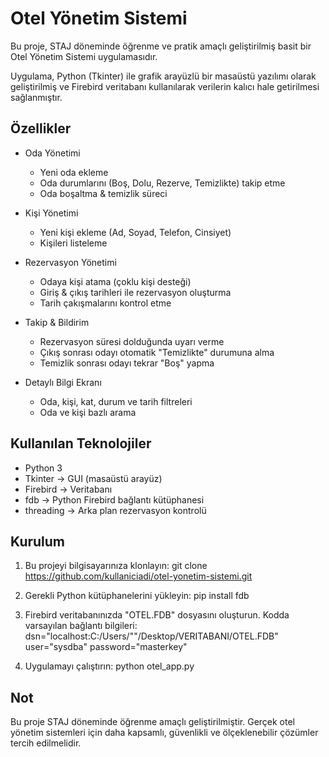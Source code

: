 Otel Yönetim Sistemi
=======================

Bu proje, STAJ döneminde öğrenme ve pratik amaçlı geliştirilmiş basit bir 
Otel Yönetim Sistemi uygulamasıdır.

Uygulama, Python (Tkinter) ile grafik arayüzlü bir masaüstü yazılımı olarak 
geliştirilmiş ve Firebird veritabanı kullanılarak verilerin kalıcı hale 
getirilmesi sağlanmıştır.


Özellikler
-------------

- Oda Yönetimi
  * Yeni oda ekleme
  * Oda durumlarını (Boş, Dolu, Rezerve, Temizlikte) takip etme
  * Oda boşaltma & temizlik süreci

- Kişi Yönetimi
  * Yeni kişi ekleme (Ad, Soyad, Telefon, Cinsiyet)
  * Kişileri listeleme

- Rezervasyon Yönetimi
  * Odaya kişi atama (çoklu kişi desteği)
  * Giriş & çıkış tarihleri ile rezervasyon oluşturma
  * Tarih çakışmalarını kontrol etme

- Takip & Bildirim
  * Rezervasyon süresi dolduğunda uyarı verme
  * Çıkış sonrası odayı otomatik "Temizlikte" durumuna alma
  * Temizlik sonrası odayı tekrar "Boş" yapma

- Detaylı Bilgi Ekranı
  * Oda, kişi, kat, durum ve tarih filtreleri
  * Oda ve kişi bazlı arama


Kullanılan Teknolojiler
---------------------------

- Python 3
- Tkinter → GUI (masaüstü arayüz)
- Firebird → Veritabanı
- fdb → Python Firebird bağlantı kütüphanesi
- threading → Arka plan rezervasyon kontrolü


Kurulum
----------

1. Bu projeyi bilgisayarınıza klonlayın:
   git clone https://github.com/kullaniciadi/otel-yonetim-sistemi.git

2. Gerekli Python kütüphanelerini yükleyin:
   pip install fdb

3. Firebird veritabanınızda "OTEL.FDB" dosyasını oluşturun.
   Kodda varsayılan bağlantı bilgileri:
   dsn="localhost:C:/Users/""/Desktop/VERITABANI/OTEL.FDB"
   user="sysdba"
   password="masterkey"

4. Uygulamayı çalıştırın:
   python otel_app.py


Not
------

Bu proje STAJ döneminde öğrenme amaçlı geliştirilmiştir. 
Gerçek otel yönetim sistemleri için daha kapsamlı, güvenlikli ve ölçeklenebilir çözümler tercih edilmelidir.
